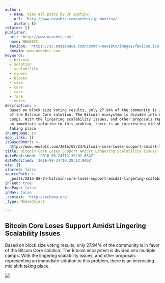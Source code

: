 ```yaml
---
author:
  - name: View all posts by JP Buntinx
    url: 'http://www.newsbtc.com/author/jp-buntinx/'
    avatar: {}
related: []
publisher:
  url: 'http://www.newsbtc.com'
  name: NEWSBTC
  favicon: 'https://s3.amazonaws.com/common-newsbtc/images/favicon.ico'
  domain: www.newsbtc.com
keywords:
  - bitcoin
  - solution
  - scalability
  - miners
  - blocks
  - size
  - core
  - care
  - fork
  - votes
description: >-
  Based on block size voting results, only 27.94% of the community is in favor
  of the Bitcoin Core solution. The Bitcoin ecosystem is divided into multiple
  camps. With the lingering scalability issues, and other proposals representing
  an immediate solution to this problem, there is an interesting mid shift
  taking place.
inLanguage: en
app_links: []
isBasedOnUrl: >-
  http://www.newsbtc.com/2016/08/24/bitcoin-core-loses-support-amidst-lingering-scalability-issues/
title: Bitcoin Core Loses Support Amidst Lingering Scalability Issues
datePublished: '2016-08-24T12:35:32.654Z'
dateModified: '2016-08-24T10:28:12.940Z'
via: {}
starred: false
sourcePath: >-
  _posts/2016-08-24-bitcoin-core-loses-support-amidst-lingering-scalability-issu.md
inFeed: true
hasPage: false
inNav: false
_context: 'http://schema.org'
_type: MediaObject

---
```

<article style=""><h1>Bitcoin Core Loses Support Amidst Lingering Scalability Issues</h1><p>Based on block size voting results, only 27.94% of the community is in favor of the Bitcoin Core solution. The Bitcoin ecosystem is divided into multiple camps. With the lingering scalability issues, and other proposals representing an immediate solution to this problem, there is an interesting mid shift taking place.</p><img src="http://s3.amazonaws.com/main-newsbtc-images/2016/08/24093409/shutterstock_415863730.jpg" /></article>